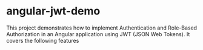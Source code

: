 # angular-jwt-demo
This project demonstrates how to implement Authentication and Role-Based Authorization in an Angular application using JWT (JSON Web Tokens). It covers the following features
